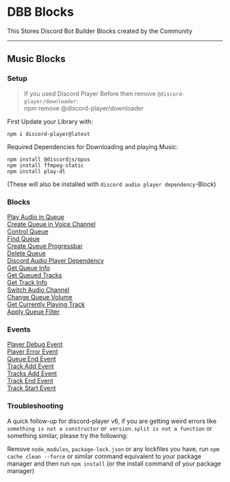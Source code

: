 # DBB Blocks
This Stores Discord Bot Builder Blocks created by the Community

***

## Music Blocks

### Setup

> If you used Discord Player Before then remove `@discord-player/downloader`:<br>npm remove @discord-player/downloader

First Update your Library with:
```
npm i discord-player@latest
```

Required Dependencies for Downloading and playing Music:
```
npm install @discordjs/opus
npm install ffmpeg-static
npm install play-dl
```
(These will also be installed with `discord audio player dependency`-Block)


### Blocks
[Play Audio in Queue](play_audio_in_queue.js)<br>[Create Queue in Voice Channel](create_queue_in_vc.js)<br>[Control Queue](control_queue.js)<br>[Find Queue](find_queue.js)<br>[Create Queue Progressbar](create_queue_progressbar.js)<br>[Delete Queue](delete_queue.js)<br>[Discord Audio Player Dependency](discord_audio_player_dependency.js)<br>[Get Queue Info](get_queue_info.js)<br>[Get Queued Tracks](get_queue_tracks.js)<br>[Get Track Info](get_track_info.js)<br>[Switch Audio Channel](switch_audio_channel.js)<br>[Change Queue Volume](change_queue_volume.js)<br>[Get Currently Playing Track](get_currently_playing_track.js)<br>[Apply Queue Filter](apply_queue_filter.js)


### Events
[Player Debug Event](player_debug_event.js)<br>[Player Error Event](player_error_event.js)<br>[Queue End Event](queue_end_event.js)<br>[Track Add Event](track_add_event.js)<br>[Tracks Add Event](tracks_add_event.js)<br>[Track End Event](track_end_event.js)<br>[Track Start Event](track_start_event.js)

### Troubleshooting
A quick follow-up for discord-player v6, if you are getting weird errors like `something is not a constructor` or` version.split is not a function` or something similar, please try the following:

Remove `node_modules`, `package-lock.json` or any lockfiles you have, run `npm cache clean --force` or similar command equivalent to your package manager and then run `npm install` (or the install command of your package manager)